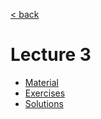 [< back](../../README.md)

# Lecture 3

- [Material](material.md)
- [Exercises](exercises.md)
- [Solutions](solutions.md)